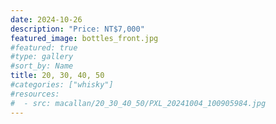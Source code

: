 ```yaml
---
date: 2024-10-26
description: "Price: NT$7,000"
featured_image: bottles_front.jpg
#featured: true
#type: gallery
#sort_by: Name
title: 20, 30, 40, 50
#categories: ["whisky"]
#resources:
#  - src: macallan/20_30_40_50/PXL_20241004_100905984.jpg
---
```

